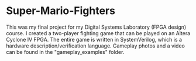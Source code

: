 # Super-Mario-Fighters
This was my final project for my Digital Systems Laboratory (FPGA design) course. I created a two-player fighting game that can be played on an Altera Cyclone IV FPGA. The entire game is written in SystemVerilog, which is a hardware description/verification language. Gameplay photos and a video can be found in the "gameplay_examples" folder.
